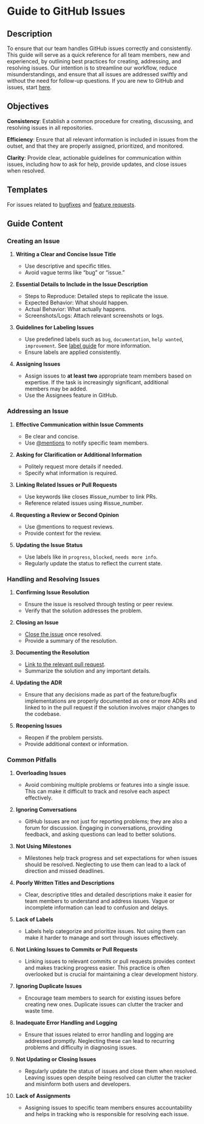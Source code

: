 # Guide to GitHub Issues

## Description
To ensure that our team handles GitHub issues correctly and consistently. This guide will serve as a quick reference for all team members, new and experienced, by outlining best practices for creating, addressing, and resolving issues. Our intention is to streamline our workflow, reduce misunderstandings, and ensure that all issues are addressed swiftly and without the need for follow-up questions. If you are new to GitHub and issues, start [here](https://docs.github.com/en/issues).

## Objectives
**Consistency**: Establish a common procedure for creating, discussing, and resolving issues in all repositories.

**Efficiency**: Ensure that all relevant information is included in issues from the outset, and that they are properly assigned, prioritized, and monitored.

**Clarity**: Provide clear, actionable guidelines for communication within issues, including how to ask for help, provide updates, and close issues when resolved.

## Templates

For issues related to [bugfixes](https://github.com/prio-data/views_pipeline/blob/github_issue_guide/documentation/github_bugfix_issue_template.md) and [feature requests](https://github.com/prio-data/views_pipeline/blob/github_issue_guide/documentation/github_feature_request_template.md).

## Guide Content
### Creating an Issue
1. **Writing a Clear and Concise Issue Title**
    * Use descriptive and specific titles.
    * Avoid vague terms like “bug” or “issue.”
    
2. **Essential Details to Include in the Issue Description**
    * Steps to Reproduce: Detailed steps to replicate the issue.
    * Expected Behavior: What should happen.
    * Actual Behavior: What actually happens.
    * Screenshots/Logs: Attach relevant screenshots or logs.

3. **Guidelines for Labeling Issues**
    * Use predefined labels such as `bug`, `documentation`, `help wanted`, `improvement`. See [label guide](https://github.com/prio-data/views_pipeline/labels) for more information.
    * Ensure labels are applied consistently.

4. **Assigning Issues**
    * Assign issues to **at least two** appropriate team members based on expertise. If the task is increasingly significant, additional members may be added.
    * Use the Assignees feature in GitHub.

### Addressing an Issue
1. **Effective Communication within Issue Comments**
    * Be clear and concise.
    * Use [@mentions](https://github.blog/news-insights/the-library/introducing-team-mentions/) to notify specific team members.

2. **Asking for Clarification or Additional Information**
    * Politely request more details if needed.
    * Specify what information is required.

3. **Linking Related Issues or Pull Requests**
    * Use keywords like closes #issue_number to link PRs.
    * Reference related issues using #issue_number.

4. **Requesting a Review or Second Opinion**
    * Use @mentions to request reviews.
    * Provide context for the review.

5. **Updating the Issue Status**
    * Use labels like in `progress`, `blocked`, `needs more info`.
    * Regularly update the status to reflect the current state.

### Handling and Resolving Issues
1. **Confirming Issue Resolution**
    * Ensure the issue is resolved through testing or peer review.
    * Verify that the solution addresses the problem.

2. **Closing an Issue**
    * [Close the issue](https://docs.github.com/en/issues/tracking-your-work-with-issues/administering-issues/closing-an-issue) once resolved.
    * Provide a summary of the resolution.

3. **Documenting the Resolution**
    * [Link to the relevant pull request](https://docs.github.com/en/issues/tracking-your-work-with-issues/using-issues/linking-a-pull-request-to-an-issue).
    * Summarize the solution and any important details.
  
4. **Updating the ADR**
    * Ensure that any decisions made as part of the feature/bugfix implementations are properly documented as one or more ADRs and linked to in the pull request if the solution involves major changes to the codebase.

5. **Reopening Issues**
    * Reopen if the problem persists.
    * Provide additional context or information.

### Common Pitfalls

1. **Overloading Issues**
   * Avoid combining multiple problems or features into a single issue. This can make it difficult to track and resolve each aspect effectively.

2. **Ignoring Conversations**
   * GitHub Issues are not just for reporting problems; they are also a forum for discussion. Engaging in conversations, providing feedback, and asking questions can lead to better solutions.

3. **Not Using Milestones**
   * Milestones help track progress and set expectations for when issues should be resolved. Neglecting to use them can lead to a lack of direction and missed deadlines.

4. **Poorly Written Titles and Descriptions**
   * Clear, descriptive titles and detailed descriptions make it easier for team members to understand and address issues. Vague or incomplete information can lead to confusion and delays.

5. **Lack of Labels**
   * Labels help categorize and prioritize issues. Not using them can make it harder to manage and sort through issues effectively.

6. **Not Linking Issues to Commits or Pull Requests**
   * Linking issues to relevant commits or pull requests provides context and makes tracking progress easier. This practice is often overlooked but is crucial for maintaining a clear development history.

7. **Ignoring Duplicate Issues**
   * Encourage team members to search for existing issues before creating new ones. Duplicate issues can clutter the tracker and waste time.

8. **Inadequate Error Handling and Logging**
   * Ensure that issues related to error handling and logging are addressed promptly. Neglecting these can lead to recurring problems and difficulty in diagnosing issues.

9. **Not Updating or Closing Issues**
   * Regularly update the status of issues and close them when resolved. Leaving issues open despite being resolved can clutter the tracker and misinform both users and developers.

10. **Lack of Assignments**
    * Assigning issues to specific team members ensures accountability and helps in tracking who is responsible for resolving each issue.


